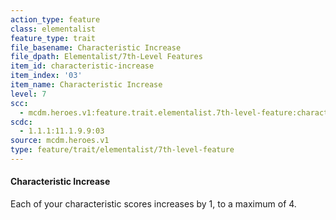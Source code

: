 ```yaml
---
action_type: feature
class: elementalist
feature_type: trait
file_basename: Characteristic Increase
file_dpath: Elementalist/7th-Level Features
item_id: characteristic-increase
item_index: '03'
item_name: Characteristic Increase
level: 7
scc:
  - mcdm.heroes.v1:feature.trait.elementalist.7th-level-feature:characteristic-increase
scdc:
  - 1.1.1:11.1.9.9:03
source: mcdm.heroes.v1
type: feature/trait/elementalist/7th-level-feature
---
```


#### Characteristic Increase

Each of your characteristic scores increases by 1, to a maximum of 4.

